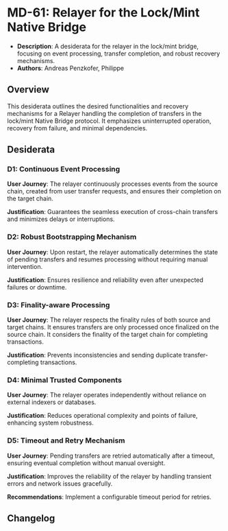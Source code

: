 # MD-61: Relayer for the Lock/Mint Native Bridge

- **Description**: A desiderata for the relayer in the lock/mint bridge, focusing on event processing, transfer completion, and robust recovery mechanisms.
- **Authors**: Andreas Penzkofer, Philippe

## Overview

This desiderata outlines the desired functionalities and recovery mechanisms for a Relayer handling the completion of transfers in the lock/mint Native Bridge protocol. It emphasizes uninterrupted operation, recovery from failure, and minimal dependencies.

## Desiderata

### D1: Continuous Event Processing

**User Journey**: The relayer continuously processes events from the source chain, created from user transfer requests, and ensures their completion on the target chain.

**Justification**: Guarantees the seamless execution of cross-chain transfers and minimizes delays or interruptions.

### D2: Robust Bootstrapping Mechanism

**User Journey**: Upon restart, the relayer automatically determines the state of pending transfers and resumes processing without requiring manual intervention.

**Justification**: Ensures resilience and reliability even after unexpected failures or downtime.

### D3: Finality-aware Processing

**User Journey**: The relayer respects the finality rules of both source and target chains. It ensures transfers are only processed once finalized on the source chain. It considers the finality of the target chain for completing transactions.

**Justification**: Prevents inconsistencies and sending duplicate transfer-completing transactions.

### D4: Minimal Trusted Components

**User Journey**: The relayer operates independently without reliance on external indexers or databases.

**Justification**: Reduces operational complexity and points of failure, enhancing system robustness.

### D5: Timeout and Retry Mechanism

**User Journey**: Pending transfers are retried automatically after a timeout, ensuring eventual completion without manual oversight.

**Justification**: Improves the reliability of the relayer by handling transient errors and network issues gracefully.

**Recommendations**: Implement a configurable timeout period for retries.

## Changelog

